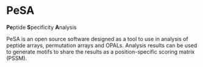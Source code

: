 # PeSA
**Pe**ptide **S**pecificity **A**nalysis

PeSA is an open source software designed as a tool to use in analysis of peptide arrays, permutation arrays and OPALs. 
Analysis results can be used to generate motifs to share the results as a position-specific scoring matrix (PSSM).
